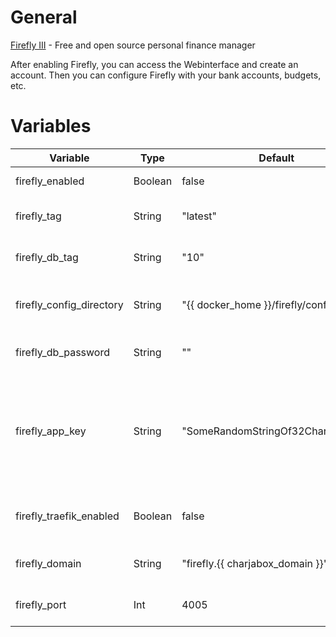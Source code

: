 # General
[Firefly III](https://firefly-iii.org/) - Free and open source personal finance manager

After enabling Firefly, you can access the Webinterface and create an account. Then you can configure Firefly with your bank accounts, budgets, etc.

# Variables

| Variable                 | Type    | Default                            | Comment                                                                                               |
|--------------------------|---------|------------------------------------|-------------------------------------------------------------------------------------------------------|
| firefly_enabled          | Boolean | false                              | Enable/Disable the application                                                                        |
| firefly_tag              | String  | "latest"                           | Tag to use for the docker image                                                                       |
| firefly_db_tag           | String  | "10"                               | Tag to use for the database docker image                                                              |
| firefly_config_directory | String  | "{{ docker_home }}/firefly/config" | Path were application config should be stored                                                         |
| firefly_db_password      | String  | ""                                 | Password for Firefly Database                                                                         |
| firefly_app_key          | String  | "SomeRandomStringOf32CharsExactly" | Encryption Key for Firefly, Must be exactly 32 Chars. Change this to something you generated randomly |
| firefly_traefik_enabled  | Boolean | false                              | Enable/Disable access to application via Traefik                                                      |
| firefly_domain           | String  | "firefly.{{ charjabox_domain }}"   | Domain used to access the application                                                                 |
| firefly_port             | Int     | 4005                               | Port used to access the application                                                                   |
